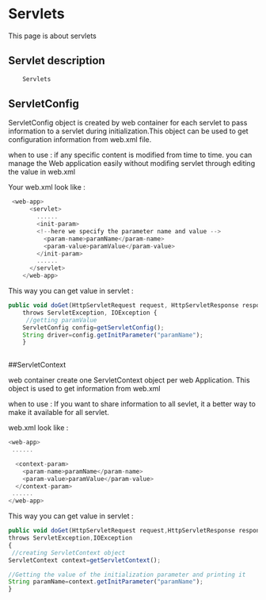 # Servlets
<p>This page is about servlets</p>

## Servlet description

```js
    Servlets 
```
## ServletConfig 
<p>ServletConfig object is created by web container for each servlet to pass information to a servlet during initialization.This object can be used to get configuration information from web.xml file.

when to use : if any specific content is modified from time to time. you can manage the Web application easily without modifing servlet through editing the value in web.xml

Your web.xml look like :
```js
 <web-app>  
      <servlet>  
        ......     
        <init-param>  
        <!--here we specify the parameter name and value -->
          <param-name>paramName</param-name>  
          <param-value>paramValue</param-value>  
        </init-param> 
        ......  
      </servlet>  
    </web-app>
```

This way you can get value in servlet :
```js
public void doGet(HttpServletRequest request, HttpServletResponse response)  
    throws ServletException, IOException {  
     //getting paramValue
    ServletConfig config=getServletConfig();  
    String driver=config.getInitParameter("paramName"); 
    } 
  
```
 </p>
 
##ServletContext
<p> web container create one ServletContext object per web Application. This object is used to get information from web.xml

when to use : If you want to share information to all sevlet, it a better way to make it available for all servlet.

web.xml look like :
```js
<web-app>  
 ......  

  <context-param>  
    <param-name>paramName</param-name>  
    <param-value>paramValue</param-value>  
  </context-param>  
 ......  
</web-app>  
```
This way you can get value in servlet :
```js
public void doGet(HttpServletRequest request,HttpServletResponse response)  
throws ServletException,IOException  
{  
 //creating ServletContext object  
ServletContext context=getServletContext();  

//Getting the value of the initialization parameter and printing it  
String paramName=context.getInitParameter("paramName");   
}  
```
</p>
